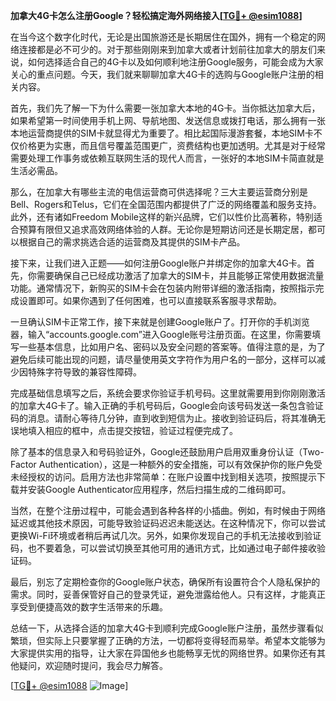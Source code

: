 **加拿大4G卡怎么注册Google？轻松搞定海外网络接入[[TG💪+ @esim1088](https://t.me/s/esim1088)]**

在当今这个数字化时代，无论是出国旅游还是长期居住在国外，拥有一个稳定的网络连接都是必不可少的。对于那些刚刚来到加拿大或者计划前往加拿大的朋友们来说，如何选择适合自己的4G卡以及如何顺利地注册Google服务，可能会成为大家关心的重点问题。今天，我们就来聊聊加拿大4G卡的选购与Google账户注册的相关内容。

首先，我们先了解一下为什么需要一张加拿大本地的4G卡。当你抵达加拿大后，如果希望第一时间使用手机上网、导航地图、发送信息或拨打电话，那么拥有一张本地运营商提供的SIM卡就显得尤为重要了。相比起国际漫游套餐，本地SIM卡不仅价格更为实惠，而且信号覆盖范围更广，资费结构也更加透明。尤其是对于经常需要处理工作事务或依赖互联网生活的现代人而言，一张好的本地SIM卡简直就是生活必需品。

那么，在加拿大有哪些主流的电信运营商可供选择呢？三大主要运营商分别是Bell、Rogers和Telus，它们在全国范围内都提供了广泛的网络覆盖和服务支持。此外，还有诸如Freedom Mobile这样的新兴品牌，它们以性价比高著称，特别适合预算有限但又追求高效网络体验的人群。无论你是短期访问还是长期定居，都可以根据自己的需求挑选合适的运营商及其提供的SIM卡产品。

接下来，让我们进入正题——如何注册Google账户并绑定你的加拿大4G卡。首先，你需要确保自己已经成功激活了加拿大的SIM卡，并且能够正常使用数据流量功能。通常情况下，新购买的SIM卡会在包装内附带详细的激活指南，按照指示完成设置即可。如果你遇到了任何困难，也可以直接联系客服寻求帮助。

一旦确认SIM卡正常工作，接下来就是创建Google账户了。打开你的手机浏览器，输入“accounts.google.com”进入Google账号注册页面。在这里，你需要填写一些基本信息，比如用户名、密码以及安全问题的答案等。值得注意的是，为了避免后续可能出现的问题，请尽量使用英文字符作为用户名的一部分，这样可以减少因特殊字符导致的兼容性障碍。

完成基础信息填写之后，系统会要求你验证手机号码。这里就需要用到你刚刚激活的加拿大4G卡了。输入正确的手机号码后，Google会向该号码发送一条包含验证码的消息。请耐心等待几分钟，直到收到短信为止。接收到验证码后，将其准确无误地填入相应的框中，点击提交按钮，验证过程便完成了。

除了基本的信息录入和号码验证外，Google还鼓励用户启用双重身份认证（Two-Factor Authentication），这是一种额外的安全措施，可以有效保护你的账户免受未经授权的访问。启用方法也非常简单：在账户设置中找到相关选项，按照提示下载并安装Google Authenticator应用程序，然后扫描生成的二维码即可。

当然，在整个注册过程中，可能会遇到各种各样的小插曲。例如，有时候由于网络延迟或其他技术原因，可能导致验证码迟迟未能送达。在这种情况下，你可以尝试更换Wi-Fi环境或者稍后再试几次。另外，如果你发现自己的手机无法接收到验证码，也不要着急，可以尝试切换至其他可用的通讯方式，比如通过电子邮件接收验证码。

最后，别忘了定期检查你的Google账户状态，确保所有设置符合个人隐私保护的需求。同时，妥善保管好自己的登录凭证，避免泄露给他人。只有这样，才能真正享受到便捷高效的数字生活带来的乐趣。

总结一下，从选择合适的加拿大4G卡到顺利完成Google账户注册，虽然步骤看似繁琐，但实际上只要掌握了正确的方法，一切都将变得轻而易举。希望本文能够为大家提供实用的指导，让大家在异国他乡也能畅享无忧的网络世界。如果你还有其他疑问，欢迎随时提问，我会尽力解答。

[[TG💪+ @esim1088](https://t.me/s/esim1088) ![Image](https://i.postimg.cc/4NQfJmqS/Snipaste-2025-05-13-00-14-12.png)]